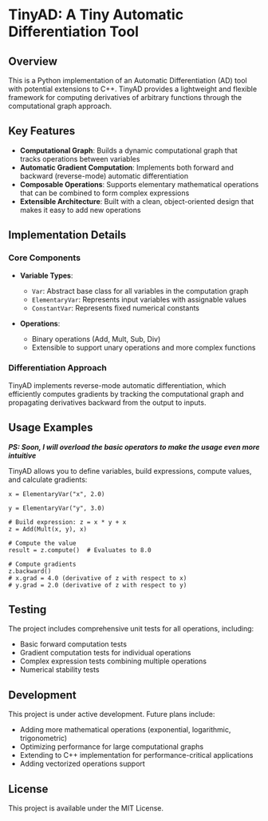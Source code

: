 # TinyAD: A Tiny Automatic Differentiation Tool

## Overview

This is a Python implementation of an Automatic Differentiation (AD) tool with potential extensions to C++. TinyAD provides a lightweight and flexible framework for computing derivatives of arbitrary functions through the computational graph approach.

## Key Features

- **Computational Graph**: Builds a dynamic computational graph that tracks operations between variables
- **Automatic Gradient Computation**: Implements both forward and backward (reverse-mode) automatic differentiation
- **Composable Operations**: Supports elementary mathematical operations that can be combined to form complex expressions
- **Extensible Architecture**: Built with a clean, object-oriented design that makes it easy to add new operations

## Implementation Details

### Core Components

- **Variable Types**:
  - `Var`: Abstract base class for all variables in the computation graph
  - `ElementaryVar`: Represents input variables with assignable values
  - `ConstantVar`: Represents fixed numerical constants

- **Operations**:
  - Binary operations (Add, Mult, Sub, Div)
  - Extensible to support unary operations and more complex functions

### Differentiation Approach

TinyAD implements reverse-mode automatic differentiation, which efficiently computes gradients by tracking the computational graph and propagating derivatives backward from the output to inputs.

## Usage Examples

***PS: Soon, I will overload the basic operators to make the usage even more intuitive***

TinyAD allows you to define variables, build expressions, compute values, and calculate gradients:

```
x = ElementaryVar("x", 2.0)

y = ElementaryVar("y", 3.0)

# Build expression: z = x * y + x
z = Add(Mult(x, y), x)

# Compute the value
result = z.compute()  # Evaluates to 8.0

# Compute gradients
z.backward()
# x.grad = 4.0 (derivative of z with respect to x)
# y.grad = 2.0 (derivative of z with respect to y)
```


## Testing

The project includes comprehensive unit tests for all operations, including:
- Basic forward computation tests
- Gradient computation tests for individual operations
- Complex expression tests combining multiple operations
- Numerical stability tests

## Development

This project is under active development. Future plans include:
- Adding more mathematical operations (exponential, logarithmic, trigonometric)
- Optimizing performance for large computational graphs
- Extending to C++ implementation for performance-critical applications
- Adding vectorized operations support

## License

This project is available under the MIT License.
